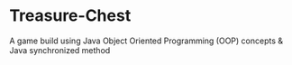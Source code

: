 # Treasure-Chest

A game build using Java Object Oriented Programming (OOP) concepts & Java synchronized method

